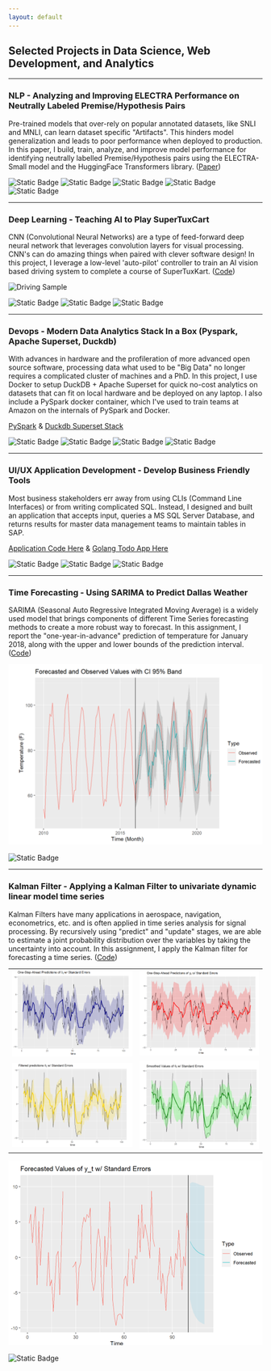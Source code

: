 ```yaml
---
layout: default
---
```


## Selected Projects in Data Science, Web Development, and Analytics

---

### NLP - Analyzing and Improving ELECTRA Performance on Neutrally Labeled Premise/Hypothesis Pairs 

Pre-trained models that over-rely on popular annotated datasets, like SNLI and MNLI, 
can learn dataset specific "Artifacts". This hinders model generalization and leads to 
poor performance when deployed to production. In this paper, I build, train, analyze, 
and improve model performance for identifying neutrally labelled Premise/Hypothesis pairs using the ELECTRA-Small model 
and the HuggingFace Transformers library. ([Paper](https://github.com/mathew-wai-lee/mathew-wai-lee.github.io/blob/gh-pages/docs/assets/papers/Analyzing%20and%20Improving%20ELECTRA%20Performance%20on%20Neutrally%20Labeled%20Premise-Hypothesis%20Pairs.pdf))

![Static Badge](https://img.shields.io/badge/Python-black?logo=python)
![Static Badge](https://img.shields.io/badge/PyTorch-black?logo=pytorch)
![Static Badge](https://img.shields.io/badge/Docker-black?logo=docker)
![Static Badge](https://img.shields.io/badge/DuckDB-black?logo=duckdb)
![Static Badge](https://img.shields.io/badge/Superset-black?logo=apacheecharts)



---

### Deep Learning - Teaching AI to Play SuperTuxCart

CNN (Convolutional Neural Networks) are a type of feed-forward deep neural network that leverages 
convolution layers for visual processing. CNN's can do amazing things when paired with clever software design!
In this project, I leverage a low-level 'auto-pilot' controller to train an AI vision based driving system 
to complete a course of SuperTuxKart. ([Code](https://github.com/mathew-wai-lee/CS342_DL_HW5))

![Driving Sample](./assets/papers/test_2022_11_17_03_01_21.gif)

![Static Badge](https://img.shields.io/badge/Python-black?logo=python)
![Static Badge](https://img.shields.io/badge/PyTorch-black?logo=pytorch)
![Static Badge](https://img.shields.io/badge/Docker-black?logo=docker)

---

### Devops - Modern Data Analytics Stack In a Box (Pyspark, Apache Superset, Duckdb) 

With advances in hardware and the profileration of more advanced open source software, processing data what used to be 
"Big Data" no longer requires a complicated cluster of machines and a PhD. In this project, I use Docker to setup DuckDB + Apache Superset 
for quick no-cost analytics on datasets that can fit on local hardware and be deployed on any laptop. 
I also include a PySpark docker container, which I've used to train teams at Amazon on the internals of PySpark and Docker. 

[PySpark](https://github.com/mathew-wai-lee/docker_pyspark_unix_devcontainer) &
[Duckdb Superset Stack](https://github.com/mathew-wai-lee/docker_compose_superset_devcontainer)



![Static Badge](https://img.shields.io/badge/PySpark-black?logo=apachespark)
![Static Badge](https://img.shields.io/badge/DuckDB-black?logo=duckdb)
![Static Badge](https://img.shields.io/badge/Superset-black?logo=apacheecharts)
![Static Badge](https://img.shields.io/badge/Docker-black?logo=docker)


---

### UI/UX Application Development - Develop Business Friendly Tools

Most business stakeholders err away from using CLIs (Command Line Interfaces) or from writing complicated SQL. 
Instead, I designed and built an application that accepts input, queries a MS SQL Server Database, 
and returns results for master data management teams to maintain tables in SAP.

[Application Code Here](https://github.com/mathew-wai-lee/PCUIGo) &
[Golang Todo App Here](https://github.com/mathew-wai-lee/todo_app_golang) 

![Static Badge](https://img.shields.io/badge/golang-black?logo=go)
![Static Badge](https://img.shields.io/badge/Javascript-black?logo=javascript)
![Static Badge](https://img.shields.io/badge/html/CSS-black?logo=html5)

---

### Time Forecasting - Using SARIMA to Predict Dallas Weather 

SARIMA (Seasonal Auto Regressive Integrated Moving Average) is a widely used model that brings components of 
different Time Series forecasting methods to create a more robust way to forecast. 
In this assignment, I report the "one-year-in-advance" prediction of temperature for January 2018, 
along with the upper and lower bounds of the prediction interval. ([Code](https://github.com/mathew-wai-lee/DSC395T_APM/blob/main/HOMEWORK/HW2/FINAL_REPORTS/HW2_Q3.pdf))

![SARIMA Fig 1.](./assets/papers/SARIMA.png)

![Static Badge](https://img.shields.io/badge/R-black?logo=r)

---

### Kalman Filter - Applying a Kalman Filter to univariate dynamic linear model time series

Kalman Filters have many applications in aerospace, navigation, econometrics, etc. and is often applied in
time series analysis for signal processing. By recursively using "predict" and "update" stages, we are able to 
estimate a joint probability distribution over the variables by taking the uncertainty into account. In this assignment, I apply the 
Kalman filter for forecasting a time series. ([Code](https://github.com/mathew-wai-lee/DSC395T_APM/blob/main/HOMEWORK/HW3/FINAL_REPORTS/HW3_Q2.pdf))

|                                                        |                                                | 
|:-------------------------------------------------------|:-----------------------------------------------|
| ![Kalman Fig. 1](./assets/papers/Kalman1.png)          | ![Kalman Fig. 2](./assets/papers/Kalman2.png)  |
| ![Kalman Fig. 3](./assets/papers/Kalman3.png)          | ![Kalman Fig. 4](./assets/papers/Kalman4.png)  |

![Kalman Fig. 5](./assets/papers/Kalman5.png)

![Static Badge](https://img.shields.io/badge/R-black?logo=r)

